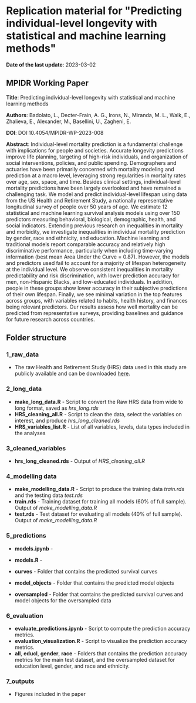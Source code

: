 # Replication material for "Predicting individual-level longevity with statistical and machine learning methods" 

**Date of the last update**: 2023-03-02

## MPIDR Working Paper

**Title**: Predicting individual-level longevity with statistical and machine learning methods

**Authors**: Badolato, L., Decter-Frain, A. G., Irons, N., Miranda, M. L., Walk, E., Zhalieva, E., Alexander, M., Basellini, U., Zagheni, E.

**DOI**: DOI:10.4054/MPIDR-WP-2023-008

**Abstract**:
Individual-level mortality prediction is a fundamental challenge with implications for people and societies. Accurate longevity predictions improve life planning, targeting of high-risk individuals, and organization of social interventions, policies, and public spending. Demographers and actuaries have been primarily concerned with mortality modeling and prediction at a macro level, leveraging strong regularities in mortality rates over age, sex, space, and time. Besides clinical settings, individual-level mortality predictions have been largely overlooked and have remained a challenging task. We model and predict individual-level lifespan using data from the US Health and Retirement Study, a nationally representative longitudinal survey of people over 50 years of age. We estimate 12 statistical and machine learning survival analysis models using over 150 predictors measuring behavioral, biological, demographic, health, and social indicators. Extending previous research on inequalities in mortality and morbidity, we investigate inequalities in individual mortality prediction by gender, race and ethnicity, and education. Machine learning and traditional models report comparable accuracy and relatively high discriminative performance, particularly when including time-varying information (best mean Area Under the Curve = 0.87). However, the models and predictors used fail to account for a majority of lifespan heterogeneity at the individual level. We observe consistent inequalities in mortality predictability and risk discrimination, with lower prediction accuracy for men, non-Hispanic Blacks, and low-educated individuals. In addition, people in these groups show lower accuracy in their subjective predictions of their own lifespan. Finally, we see minimal variation in the top features across groups, with variables related to habits, health history, and finances being relevant predictors. Our results assess how well mortality can be predicted from representative surveys, providing baselines and guidance for future research across countries.

## Folder structure

### 1_raw_data

  * The raw Health and Retirement Study (HRS) data used in this study are publicly available and can be downloaded [here](https://hrsdata.isr.umich.edu/data-products/gateway-harmonized-hrs#:~:text=These%20harmonized%20data%20sets%20allow,RAND%20HRS%20Longitudinal%20data%20file). 
   

### 2_long_data

  * **make_long_data.R** - Script to convert the Raw HRS data from wide to long format, saved as *hrs_long.rds*
  * **HRS_cleaning_all.R** - Script to clean the data, select the variables on interest, and produce *hrs_long_cleaned.rds*
  * **HRS_variables_list.R** - List of all variables, levels, data types included in the analyses
  
### 3_cleaned_variables

 * **hrs_long_cleaned.rds** - Output of *HRS_cleaning_all.R*
 
### 4_modelling data

  * **make_modelling_data.R** - Script to produce the training data *train.rds* and the testing data *test.rds*
  * **train.rds** - Training dataset for training all models (60% of full sample). Output of *make_modelling_data.R*
  * **test.rds** - Test dataset for evaluating all models (40% of full sample). Output of *make_modelling_data.R*
  
### 5_predictions

  * **models.ipynb** - 
  * **models.R** - 
    
  * **curves** - Folder that contains the predicted survival curves  
  * **model_objects** - Folder that contains the predicted model objects
  * **oversampled** - Folder that contains the predicted survival curves and model objects for the oversampled data
  
### 6_evaluation

  * **evaluate_predictions.ipynb** - Script to compute the prediction accuracy metrics. 
  * **evaluation_visualization.R** - Script to visualize the prediction accuracy metrics. 
  * **all**, **educl**, **gender**, **race** - Folders that contains the prediction accuracy metrics for the main test dataset, and the oversampled dataset for education level, gender, and race and ethnicity. 
  
### 7_outputs

  * Figures included in the paper
    
